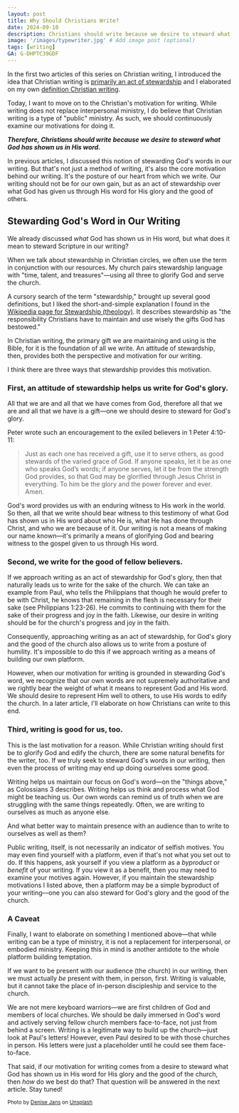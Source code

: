 ```yaml
---
layout: post
title: Why Should Christians Write? 
date: 2024-09-10
description: Christians should write because we desire to steward what God has shown us in His word.
image: '/images/typewriter.jpg' # Add image post (optional)
tags: [writing]
GA: G-DHPTC39GDF
---
```

In the first two articles of this series on Christian writing, I introduced the idea that Christian writing is [primarily an act of stewardship](https://www.meredithcook.net/christian-writing-stewardship) and I elaborated on my own [definition Christian writing](https://www.meredithcook.net/what-is-christian-writing). 

Today, I want to move on to the Christian's motivation for writing. While writing does not replace interpersonal ministry, I do believe that Christian writing is a type of "public" ministry. As such, we should continuously examine our motivations for doing it.

***Therefore, Christians should write because we desire to steward what God has shown us in His word.***

In previous articles, I discussed this notion of stewarding God's words in our writing. But that's not just a method of writing, it's also the core motivation behind our writing. It's the posture of our heart from which we write. Our writing should not be for our own gain, but as an act of stewardship over what God has given us through His word for His glory and the good of others. 

## Stewarding God's Word in Our Writing

We already discussed *what* God has shown us in His word, but what does it mean to steward Scripture in our writing? 

When we talk about stewardship in Christian circles, we often use the term in conjunction with our resources. My church pairs stewardship language with "time, talent, and treasures"—using all three to glorify God and serve the church. 

A cursory search of the term "stewardship," brought up several good definitions, but I liked the short-and-simple explanation I found in the [Wikipedia page for Stewardship (theology)](https://en.wikipedia.org/wiki/Stewardship_(theology)). It describes stewardship as "the responsibility Christians have to maintain and use wisely the gifts God has bestowed." 

In Christian writing, the primary gift we are maintaining and using is the Bible, for it is the foundation of all we write. An attitude of stewardship, then, provides both the perspective and motivation for our writing. 

I think there are three ways that stewardship provides this motivation.

### First, an attitude of stewardship helps us write for God's glory.

All that we are and all that we have comes from God, therefore all that we are and all that we have is a gift—one we should desire to steward for God's glory.

Peter wrote such an encouragement to the exiled believers in 1 Peter 4:10-11:

> Just as each one has received a gift, use it to serve others, as good stewards of the varied grace of God. If anyone speaks, let it be as one who speaks God’s words; if anyone serves, let it be from the strength God provides, so that God may be glorified through Jesus Christ in everything. To him be the glory and the power forever and ever. Amen.

 God's word provides us with an enduring witness to His work in the world. So then, all that we write should bear witness to this testimony of what God has shown us in His word about who He is, what He has done through Christ, and who we are because of it. Our writing is not a means of making our name known—it's primarily a means of glorifying God and bearing witness to the gospel given to us through His word.  

### Second, we write for the good of fellow believers. 

If we approach writing as an act of stewardship for God's glory, then that naturally leads us to write for the sake of the church. We can take an example from Paul, who tells the Philippians that though he would prefer to be with Christ, he knows that remaining in the flesh is necessary for their sake (see Philippians 1:23-26). He commits to continuing with them for the sake of their progress and joy in the faith. Likewise, our desire in writing should be for the church's progress and joy in the faith.

Consequently, approaching writing as an act of stewardship, for God's glory and the good of the church also allows us to write from a posture of humility. It's impossible to do this if we approach writing as a means of building our own platform. 

However, when our motivation for writing is grounded in stewarding God's word, we recognize that our own words are not supremely authoritative and we rightly bear the weight of what it means to represent God and His word. We should desire to represent Him well to others, to use His words to edify the church. In a later article, I'll elaborate on how Christians can write to this end.

### Third, writing is good for us, too.

This is the last motivation for a reason. While Christian writing should first be to glorify God and edify the church, there are some natural benefits for the writer, too. If we truly seek to steward God's words in our writing, then even the process of writing may end up doing ourselves some good. 

Writing helps us maintain our focus on God's word—on the "things above," as Colossians 3 describes. Writing helps us think and process what God might be teaching us. Our own words can remind us of truth when we are struggling with the same things repeatedly. Often, we are writing to ourselves as much as anyone else. 

And what better way to maintain presence with an audience than to write to ourselves as well as them?

Public writing, itself, is not necessarily an indicator of selfish motives. You may even find yourself with a platform, even if that's not what you set out to do. If this happens, ask yourself if you view a platform as a *byproduct* or *benefit* of your writing. If you view it as a benefit, then you may need to examine your motives again. However, if you maintain the stewardship motivations I listed above, then a platform may be a simple byproduct of your writing—one you can also steward for God's glory and the good of the church.

### A Caveat

Finally, I want to elaborate on something I mentioned above—that while writing can be a type of ministry, it is not a replacement for interpersonal, or embodied ministry. Keeping this in mind is another antidote to the whole platform building temptation. 

If we want to be present with our audience (the church) in our writing, then we must actually *be* present with them, in person, first. Writing is valuable, but it cannot take the place of in-person discipleship and service to the church. 

We are not mere keyboard warriors—we are first children of God and members of local churches. We should be daily immersed in God's word and actively serving fellow church members face-to-face, not just from behind a screen. Writing is a legitimate way to build up the church—just look at Paul's letters! However, even Paul desired to be with those churches in person. His letters were just a placeholder until he could see them face-to-face.

That said, if our motivation for writing comes from a desire to steward what God has shown us in His word for His glory and the good of the church, then *how* do we best do that? That question will be answered in the next article. Stay tuned!

<sub>Photo by <a href="https://unsplash.com/@dmjdenise?utm_content=creditCopyText&utm_medium=referral&utm_source=unsplash">Denise Jans</a> on <a href="https://unsplash.com/photos/person-holding-white-printer-paper-Zfck6cDMXaM?utm_content=creditCopyText&utm_medium=referral&utm_source=unsplash">Unsplash</a></sub>
  